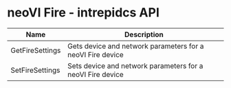 # neoVI Fire - intrepidcs API

| Name            | Description                                                |
| --------------- | ---------------------------------------------------------- |
| GetFireSettings | Gets device and network parameters for a neoVI Fire device |
| SetFireSettings | Sets device and network parameters for a neoVI Fire device |
